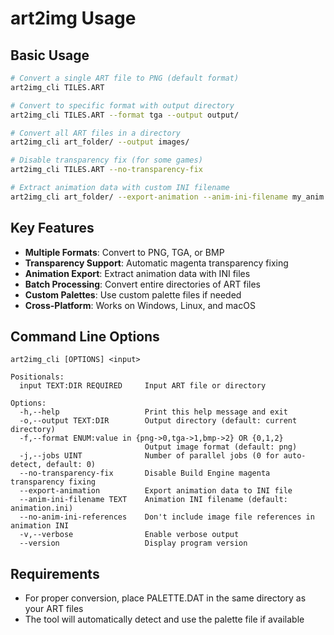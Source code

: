 # art2img Usage

## Basic Usage

```bash
# Convert a single ART file to PNG (default format)
art2img_cli TILES.ART

# Convert to specific format with output directory
art2img_cli TILES.ART --format tga --output output/

# Convert all ART files in a directory
art2img_cli art_folder/ --output images/

# Disable transparency fix (for some games)
art2img_cli TILES.ART --no-transparency-fix

# Extract animation data with custom INI filename
art2img_cli art_folder/ --export-animation --anim-ini-filename my_anim.ini --output game/
```

## Key Features

- **Multiple Formats**: Convert to PNG, TGA, or BMP
- **Transparency Support**: Automatic magenta transparency fixing
- **Animation Export**: Extract animation data with INI files
- **Batch Processing**: Convert entire directories of ART files
- **Custom Palettes**: Use custom palette files if needed
- **Cross-Platform**: Works on Windows, Linux, and macOS

## Command Line Options

```
art2img_cli [OPTIONS] <input>

Positionals:
  input TEXT:DIR REQUIRED     Input ART file or directory

Options:
  -h,--help                   Print this help message and exit
  -o,--output TEXT:DIR        Output directory (default: current directory)
  -f,--format ENUM:value in {png->0,tga->1,bmp->2} OR {0,1,2}
                              Output image format (default: png)
  -j,--jobs UINT              Number of parallel jobs (0 for auto-detect, default: 0)
  --no-transparency-fix       Disable Build Engine magenta transparency fixing
  --export-animation          Export animation data to INI file
  --anim-ini-filename TEXT    Animation INI filename (default: animation.ini)
  --no-anim-ini-references    Don't include image file references in animation INI
  -v,--verbose                Enable verbose output
  --version                   Display program version
```

## Requirements

- For proper conversion, place PALETTE.DAT in the same directory as your ART files
- The tool will automatically detect and use the palette file if available